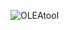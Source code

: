 ![OLEAtool](https://github.com/gsnitker/OLEAtool/tree/main/OleaTool-dev/info/OLEA_project.jpg?raw=true)
